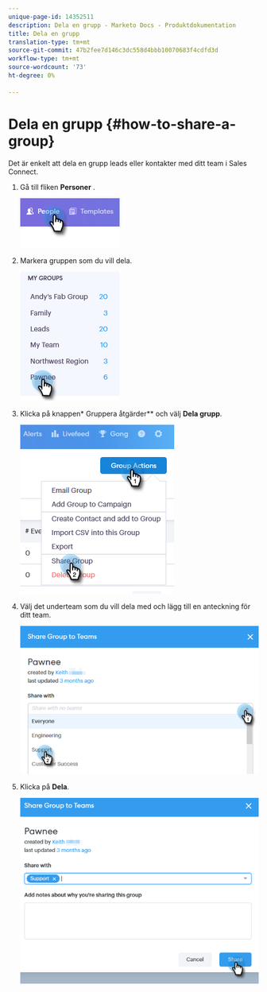 ```yaml
---
unique-page-id: 14352511
description: Dela en grupp - Marketo Docs - Produktdokumentation
title: Dela en grupp
translation-type: tm+mt
source-git-commit: 47b2fee7d146c3dc558d4bbb10070683f4cdfd3d
workflow-type: tm+mt
source-wordcount: '73'
ht-degree: 0%

---
```



# Dela en grupp {#how-to-share-a-group}

Det är enkelt att dela en grupp leads eller kontakter med ditt team i Sales Connect.

1. Gå till fliken **Personer** .

   ![](assets/one-1.png)

1. Markera gruppen som du vill dela.

   ![](assets/two-1.png)

1. Klicka på knappen* Gruppera åtgärder** och välj **Dela grupp**.

   ![](assets/three-1.png)

1. Välj det underteam som du vill dela med och lägg till en anteckning för ditt team.

   ![](assets/four-1.png)

1. Klicka på **Dela**.

   ![](assets/five-1.png)

